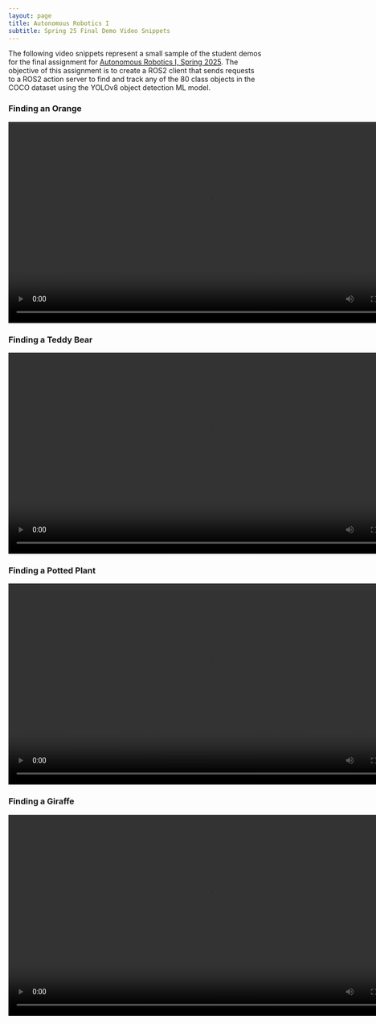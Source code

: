```yaml
---
layout: page
title: Autonomous Robotics I
subtitle: Spring 25 Final Demo Video Snippets
---   
```


The following video snippets represent a small sample of the student demos for the final assignment for [Autonomous Robotics I, Spring 2025](/2025-05-13-auto_robo_update_2). The objective of this assignment is to create a ROS2 client that sends requests to a ROS2 action server to find and track any of the 80 class objects in the COCO dataset using the YOLOv8 object detection ML model.   

### Finding an Orange 
<video controls="controls" width="800" name="Finding an Orange">
  <source src="/assets/video/Finding an orange - SD 480p.mov">
</video>
  
### Finding a Teddy Bear
<video controls="controls" width="800" name="Finding a Teddy Bear">
  <source src="/assets/video/Finding the Teddy Bear - SD 480p.mov">
</video>
  
### Finding a Potted Plant
<video controls="controls" width="800" name="Finding a Potted Plant">
  <source src="/assets/video/Finding the Potted Plant - SD 480p.mov">
</video>
  
### Finding a Giraffe
<video controls="controls" width="800" name="Finding a Giraffe">
  <source src="/assets/video/Finding the Giraffe - SD 480p.mov">
</video>
